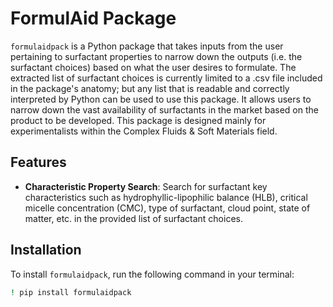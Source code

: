 # FormulAid Package

`formulaidpack` is a Python package that takes inputs from the user pertaining to surfactant properties to narrow down the outputs (i.e. the surfactant choices) based on what the user desires to formulate. The extracted list of surfactant choices is currently limited to a .csv file included in the package's anatomy; but any list that is readable and correctly interpreted by Python can be used to use this package. It allows users to narrow down the vast availability of surfactants in the market based on the product to be developed. This package is designed mainly for experimentalists within the Complex Fluids & Soft Materials field.

## Features

- **Characteristic Property Search**: Search for surfactant key characteristics such as hydrophyllic-lipophilic balance (HLB), critical micelle concentration (CMC), type of surfactant, cloud point, state of matter, etc. in the provided list of surfactant choices.

## Installation

To install `formulaidpack`, run the following command in your terminal:

```bash
! pip install formulaidpack